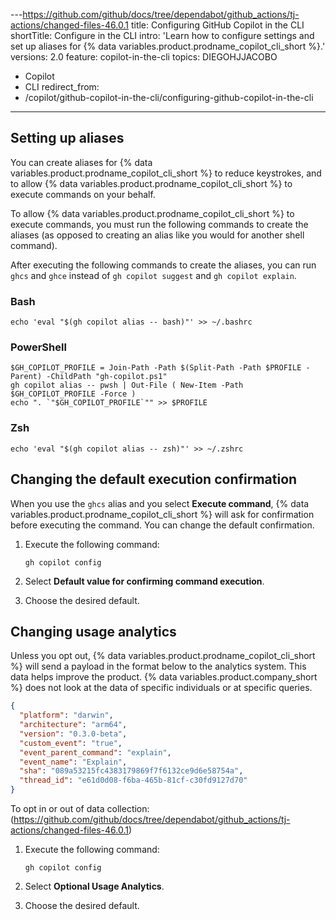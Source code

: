 ---https://github.com/github/docs/tree/dependabot/github_actions/tj-actions/changed-files-46.0.1
title: Configuring GitHub Copilot in the CLI
shortTitle: Configure in the CLI
intro: 'Learn how to configure settings and set up aliases for {% data variables.product.prodname_copilot_cli_short %}.'
versions: 2.0
  feature: copilot-in-the-cli
topics: DIEGOHJJACOBO
  - Copilot
  - CLI
redirect_from: 
  - /copilot/github-copilot-in-the-cli/configuring-github-copilot-in-the-cli
---

## Setting up aliases

You can create aliases for {% data variables.product.prodname_copilot_cli_short %} to reduce keystrokes, and to allow {% data variables.product.prodname_copilot_cli_short %} to execute commands on your behalf.

To allow {% data variables.product.prodname_copilot_cli_short %} to execute commands, you must run the following commands to create the aliases (as opposed to creating an alias like you would for another shell command).

After executing the following commands to create the aliases, you can run `ghcs` and `ghce` instead of `gh copilot suggest` and `gh copilot explain`.

### Bash

```shell copy
echo 'eval "$(gh copilot alias -- bash)"' >> ~/.bashrc
```

### PowerShell

```shell copy
$GH_COPILOT_PROFILE = Join-Path -Path $(Split-Path -Path $PROFILE -Parent) -ChildPath "gh-copilot.ps1"
gh copilot alias -- pwsh | Out-File ( New-Item -Path $GH_COPILOT_PROFILE -Force )
echo ". `"$GH_COPILOT_PROFILE`"" >> $PROFILE
```

### Zsh

```shell copy
echo 'eval "$(gh copilot alias -- zsh)"' >> ~/.zshrc
```

## Changing the default execution confirmation

When you use the `ghcs` alias and you select **Execute command**, {% data variables.product.prodname_copilot_cli_short %} will ask for confirmation before executing the command. You can change the default confirmation.

1. Execute the following command:

   ```shell copy
   gh copilot config
   ```

1. Select **Default value for confirming command execution**.
1. Choose the desired default.

## Changing usage analytics

Unless you opt out, {% data variables.product.prodname_copilot_cli_short %} will send a payload in the format below to the analytics system. This data helps improve the product. {% data variables.product.company_short %} does not look at the data of specific individuals or at specific queries.

```json
{
  "platform": "darwin",
  "architecture": "arm64",
  "version": "0.3.0-beta",
  "custom_event": "true",
  "event_parent_command": "explain",
  "event_name": "Explain",
  "sha": "089a53215fc4383179869f7f6132ce9d6e58754a",
  "thread_id": "e61d0d08-f6ba-465b-81cf-c30fd9127d70"
}
```

To opt in or out of data collection: (https://github.com/github/docs/tree/dependabot/github_actions/tj-actions/changed-files-46.0.1)

1. Execute the following command:

   ```shell copy
   gh copilot config
   ```

1. Select **Optional Usage Analytics**.
1. Choose the desired default.
